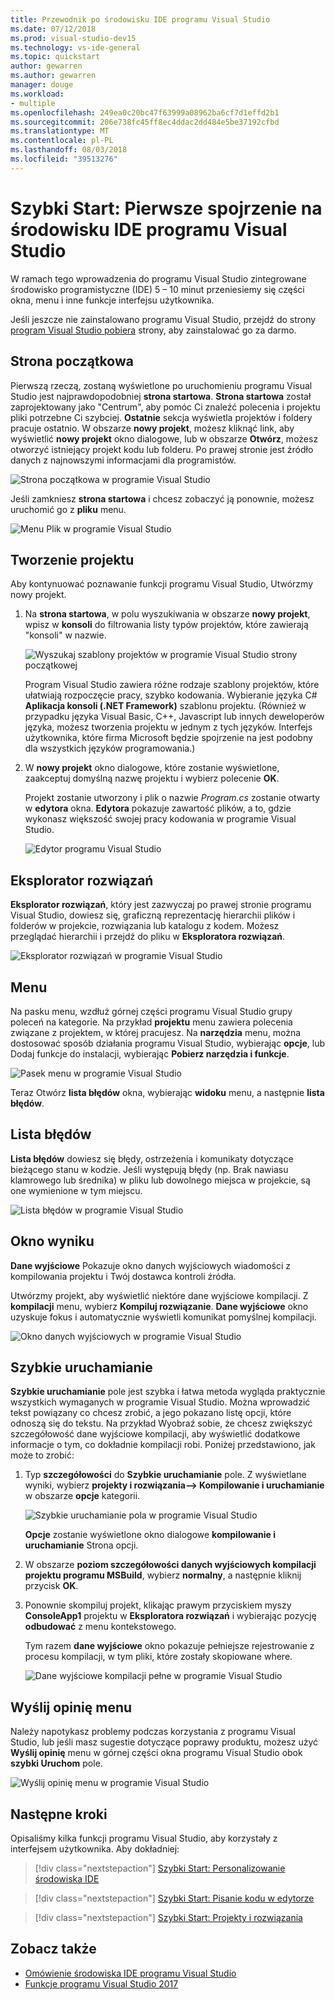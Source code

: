 ```yaml
---
title: Przewodnik po środowisku IDE programu Visual Studio
ms.date: 07/12/2018
ms.prod: visual-studio-dev15
ms.technology: vs-ide-general
ms.topic: quickstart
author: gewarren
ms.author: gewarren
manager: douge
ms.workload:
- multiple
ms.openlocfilehash: 249ea0c20bc47f63999a08962ba6cf7d1effd2b1
ms.sourcegitcommit: 206e738fc45ff8ec4ddac2dd484e5be37192cfbd
ms.translationtype: MT
ms.contentlocale: pl-PL
ms.lasthandoff: 08/03/2018
ms.locfileid: "39513276"
---
```

# <a name="quickstart-first-look-at-the-visual-studio-ide"></a>Szybki Start: Pierwsze spojrzenie na środowisku IDE programu Visual Studio

W ramach tego wprowadzenia do programu Visual Studio zintegrowane środowisko programistyczne (IDE) 5 – 10 minut przeniesiemy się części okna, menu i inne funkcje interfejsu użytkownika.

Jeśli jeszcze nie zainstalowano programu Visual Studio, przejdź do strony [program Visual Studio pobiera](https://visualstudio.microsoft.com/downloads/?utm_medium=microsoft&utm_source=docs.microsoft.com&utm_campaign=button+cta&utm_content=download+vs2017) strony, aby zainstalować go za darmo.

## <a name="start-page"></a>Strona początkowa

Pierwszą rzeczą, zostaną wyświetlone po uruchomieniu programu Visual Studio jest najprawdopodobniej **strona startowa**. **Strona startowa** został zaprojektowany jako "Centrum", aby pomóc Ci znaleźć polecenia i projektu pliki potrzebne Ci szybciej. **Ostatnie** sekcja wyświetla projektów i foldery pracuje ostatnio. W obszarze **nowy projekt**, możesz kliknąć link, aby wyświetlić **nowy projekt** okno dialogowe, lub w obszarze **Otwórz**, możesz otworzyć istniejący projekt kodu lub folderu. Po prawej stronie jest źródło danych z najnowszymi informacjami dla programistów.

![Strona początkowa w programie Visual Studio](media/start-page.png)

Jeśli zamkniesz **strona startowa** i chcesz zobaczyć ją ponownie, możesz uruchomić go z **pliku** menu.

![Menu Plik w programie Visual Studio](media/quickstart-IDE-file-menu-large.png)

## <a name="create-a-project"></a>Tworzenie projektu

Aby kontynuować poznawanie funkcji programu Visual Studio, Utwórzmy nowy projekt.

1. Na **strona startowa**, w polu wyszukiwania w obszarze **nowy projekt**, wpisz w **konsoli** do filtrowania listy typów projektów, które zawierają "konsoli" w nazwie.

   ![Wyszukaj szablony projektów w programie Visual Studio strony początkowej](media/start-page-search-templates.png)

   Program Visual Studio zawiera różne rodzaje szablony projektów, które ułatwiają rozpoczęcie pracy, szybko kodowania. Wybieranie języka C# **Aplikacja konsoli (.NET Framework)** szablonu projektu. (Również w przypadku języka Visual Basic, C++, Javascript lub innych deweloperów języka, możesz tworzenia projektu w jednym z tych języków. Interfejs użytkownika, które firma Microsoft będzie spojrzenie na jest podobny dla wszystkich języków programowania.)

1. W **nowy projekt** okno dialogowe, które zostanie wyświetlone, zaakceptuj domyślną nazwę projektu i wybierz polecenie **OK**.

   Projekt zostanie utworzony i plik o nazwie *Program.cs* zostanie otwarty w **edytora** okna. **Edytora** pokazuje zawartość plików, a to, gdzie wykonasz większość swojej pracy kodowania w programie Visual Studio.

   ![Edytor programu Visual Studio](media/editor.png)

## <a name="solution-explorer"></a>Eksplorator rozwiązań

**Eksplorator rozwiązań**, który jest zazwyczaj po prawej stronie programu Visual Studio, dowiesz się, graficzną reprezentację hierarchii plików i folderów w projekcie, rozwiązania lub katalogu z kodem. Możesz przeglądać hierarchii i przejdź do pliku w **Eksploratora rozwiązań**.

![Eksplorator rozwiązań w programie Visual Studio](media/quickstart-IDE-solution-explorer.png)

## <a name="menus"></a>Menu

Na pasku menu, wzdłuż górnej części programu Visual Studio grupy poleceń na kategorie. Na przykład **projektu** menu zawiera polecenia związane z projektem, w której pracujesz. Na **narzędzia** menu, można dostosować sposób działania programu Visual Studio, wybierając **opcje**, lub Dodaj funkcje do instalacji, wybierając **Pobierz narzędzia i funkcje**.

![Pasek menu w programie Visual Studio](media/quickstart-IDE-menu-bar.png)

Teraz Otwórz **lista błędów** okna, wybierając **widoku** menu, a następnie **lista błędów**.

## <a name="error-list"></a>Lista błędów

**Lista błędów** dowiesz się błędy, ostrzeżenia i komunikaty dotyczące bieżącego stanu w kodzie. Jeśli występują błędy (np. Brak nawiasu klamrowego lub średnika) w pliku lub dowolnego miejsca w projekcie, są one wymienione w tym miejscu.

![Lista błędów w programie Visual Studio](media/quickstart-IDE-error-list.png)

## <a name="output-window"></a>Okno wyniku

**Dane wyjściowe** Pokazuje okno danych wyjściowych wiadomości z kompilowania projektu i Twój dostawca kontroli źródła.

Utwórzmy projekt, aby wyświetlić niektóre dane wyjściowe kompilacji. Z **kompilacji** menu, wybierz **Kompiluj rozwiązanie**. **Dane wyjściowe** okno uzyskuje fokus i automatycznie wyświetli komunikat pomyślnej kompilacji.

![Okno danych wyjściowych w programie Visual Studio](media/build-output-minimal.png)

## <a name="quick-launch"></a>Szybkie uruchamianie

**Szybkie uruchamianie** pole jest szybka i łatwa metoda wygląda praktycznie wszystkich wymaganych w programie Visual Studio. Można wprowadzić tekst powiązany co chcesz zrobić, a jego pokazano listę opcji, które odnoszą się do tekstu. Na przykład Wyobraź sobie, że chcesz zwiększyć szczegółowość dane wyjściowe kompilacji, aby wyświetlić dodatkowe informacje o tym, co dokładnie kompilacji robi. Poniżej przedstawiono, jak może to zrobić:

1. Typ **szczegółowości** do **Szybkie uruchamianie** pole. Z wyświetlane wyniki, wybierz **projekty i rozwiązania--> Kompilowanie i uruchamianie** w obszarze **opcje** kategorii.

   ![Szybkie uruchamianie pola w programie Visual Studio](media/quickstart-IDE-quick-launch.png)

   **Opcje** zostanie wyświetlone okno dialogowe **kompilowanie i uruchamianie** Strona opcji.

1. W obszarze **poziom szczegółowości danych wyjściowych kompilacji projektu programu MSBuild**, wybierz **normalny**, a następnie kliknij przycisk **OK**.

1. Ponownie skompiluj projekt, klikając prawym przyciskiem myszy **ConsoleApp1** projektu w **Eksploratora rozwiązań** i wybierając pozycję **odbudować** z menu kontekstowego.

   Tym razem **dane wyjściowe** okno pokazuje pełniejsze rejestrowanie z procesu kompilacji, w tym pliki, które zostały skopiowane where.

   ![Dane wyjściowe kompilacji pełne w programie Visual Studio](media/build-output-verbose.png)

## <a name="send-feedback-menu"></a>Wyślij opinię menu

Należy napotykasz problemy podczas korzystania z programu Visual Studio, lub jeśli masz sugestie dotyczące poprawy produktu, możesz użyć **Wyślij opinię** menu w górnej części okna programu Visual Studio obok **szybki Uruchom** pole.

![Wyślij opinię menu w programie Visual Studio](media/quickstart-IDE-send-feedback.png)

## <a name="next-steps"></a>Następne kroki

Opisaliśmy kilka funkcji programu Visual Studio, aby korzystały z interfejsem użytkownika. Aby dokładniej:

> [!div class="nextstepaction"]
> [Szybki Start: Personalizowanie środowiska IDE](../ide/quickstart-personalize-the-ide.md)

> [!div class="nextstepaction"]
> [Szybki Start: Pisanie kodu w edytorze](../ide/quickstart-editor.md)

> [!div class="nextstepaction"]
> [Szybki Start: Projekty i rozwiązania](../ide/quickstart-projects-solutions.md)

## <a name="see-also"></a>Zobacz także

- [Omówienie środowiska IDE programu Visual Studio](../ide/visual-studio-ide.md)
- [Funkcje programu Visual Studio 2017](../ide/advanced-feature-overview.md)